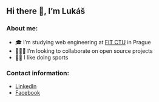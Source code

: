 ## Hi there 👋, I’m Lukáš

### About me:
- 🎓 I’m studying web engineering at [FIT CTU](https://fit.cvut.cz/en) in Prague
- 🧑‍🤝‍🧑 I’m looking to collaborate on open source projects
- 🏃‍♂️ I like doing sports

### Contact information:
- [LinkedIn](https://www.linkedin.com/in/paukertlukas/)
- [Facebook](https://www.facebook.com/paukertlukas)

<!--
**paukert/paukert** is a ✨ _special_ ✨ repository because its `README.md` (this file) appears on your GitHub profile.

Here are some ideas to get you started:

- 🔭 I’m currently working on ...
- 🌱 I’m currently learning ...
- 👯 I’m looking to collaborate on ...
- 🤔 I’m looking for help with ...
- 💬 Ask me about ...
- 📫 How to reach me: ...
- 😄 Pronouns: ...
- ⚡ Fun fact: ...
-->

